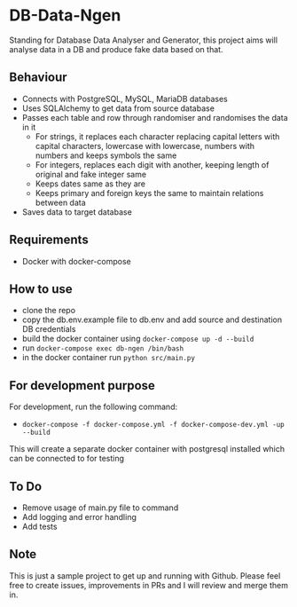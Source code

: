 # DB-Data-Ngen
Standing for Database Data Analyser and Generator, this project aims will analyse data in a DB and produce fake data based on that.

## Behaviour
- Connects with PostgreSQL, MySQL, MariaDB databases
- Uses SQLAlchemy to get data from source database
- Passes each table and row through randomiser and randomises the data in it
    - For strings, it replaces each character replacing capital letters with capital characters, lowercase with lowercase, numbers with numbers and keeps symbols the same
    - For integers, replaces each digit with another, keeping length of original and fake integer same
    - Keeps dates same as they are
    - Keeps primary and foreign keys the same to maintain relations between data
- Saves data to target database

## Requirements
- Docker with docker-compose

## How to use
- clone the repo
- copy the db.env.example file to db.env and add source and destination DB credentials
- build the docker container using ```docker-compose up -d --build```
- run ```docker-compose exec db-ngen /bin/bash```
- in the docker container run ```python src/main.py```

## For development purpose
For development, run the following command:
- ```docker-compose -f docker-compose.yml -f docker-compose-dev.yml -up --build```

This will create a separate docker container with postgresql installed which can be connected to for testing


## To Do
- Remove usage of main.py file to command
- Add logging and error handling
- Add tests

## Note
This is just a sample project to get up and running with Github. Please feel free to create issues, improvements in PRs and I will review and merge them in.
